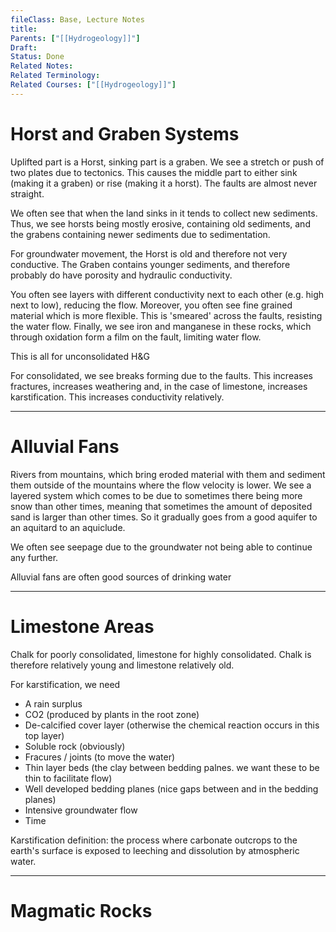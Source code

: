 ```yaml
---
fileClass: Base, Lecture Notes
title: 
Parents: ["[[Hydrogeology]]"]
Draft: 
Status: Done
Related Notes: 
Related Terminology: 
Related Courses: ["[[Hydrogeology]]"]
---
```

# Horst and Graben Systems
Uplifted part is a Horst, sinking part is a graben. We see a stretch or push of two plates due to tectonics. This causes the middle part to either sink (making it a graben) or rise (making it a horst). The faults are almost never straight. 

We often see that when the land sinks in it tends to collect new sediments. Thus, we see horsts being mostly erosive, containing old sediments, and the grabens containing newer sediments due to sedimentation. 

For groundwater movement, the Horst is old and therefore not very conductive. The Graben contains younger sediments, and therefore probably do have porosity and hydraulic conductivity. 

You often see layers with different conductivity next to each other (e.g. high next to low), reducing the flow. Moreover, you often see fine grained material which is more flexible. This is 'smeared' across the faults, resisting the water flow. Finally, we see iron and manganese in these rocks, which through oxidation form a film on the fault, limiting water flow.

This is all for unconsolidated H&G

For consolidated, we see breaks forming due to the faults. This increases fractures, increases weathering and, in the case of limestone, increases karstification. This increases conductivity relatively. 

---
# Alluvial Fans
Rivers from mountains, which bring eroded material with them and sediment them outside of the mountains where the flow velocity is lower. We see a layered system which comes to be due to sometimes there being more snow than other times, meaning that sometimes the amount of deposited sand is larger than other times. So it gradually goes from a good aquifer to an aquitard to an aquiclude.

We often see seepage due to the groundwater not being able to continue any further. 

Alluvial fans are often good sources of drinking water

---
# Limestone Areas
Chalk for poorly consolidated, limestone for highly consolidated. Chalk is therefore relatively young and limestone relatively old. 

For karstification, we need
- A rain surplus
- CO2 (produced by plants in the root zone)
- De-calcified cover layer (otherwise the chemical reaction occurs in this top layer)
- Soluble rock (obviously)
- Fracures / joints (to move the water)
- Thin layer beds (the clay between bedding palnes. we want these to be thin to facilitate flow)
- Well developed bedding planes (nice gaps between and in the bedding planes)
- Intensive groundwater flow
- Time

Karstification definition: the process where carbonate outcrops to the earth's surface is exposed to leeching and dissolution by atmospheric water. 

---
# Magmatic Rocks
